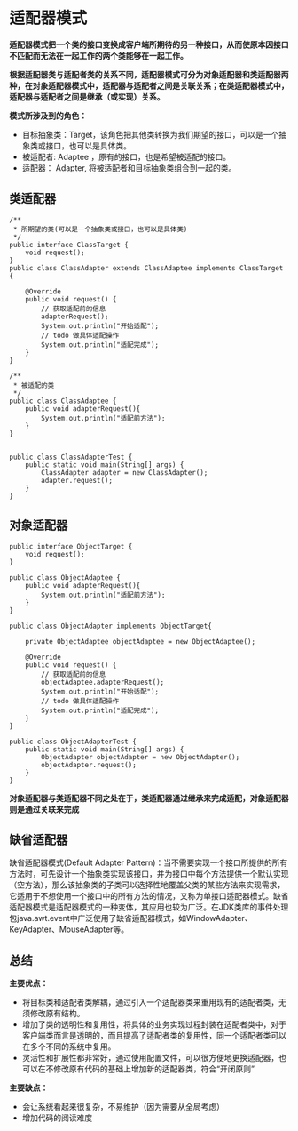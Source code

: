 # 适配器模式

​	**适配器模式把一个类的接口变换成客户端所期待的另一种接口，从而使原本因接口不匹配而无法在一起工作的两个类能够在一起工作。**

​	**根据适配器类与适配者类的关系不同，适配器模式可分为对象适配器和类适配器两种，在对象适配器模式中，适配器与适配者之间是关联关系；在类适配器模式中，适配器与适配者之间是继承（或实现）关系。**

**模式所涉及到的角色：**

- 目标抽象类：Target，该角色把其他类转换为我们期望的接口，可以是一个抽象类或接口，也可以是具体类。
- 被适配者: Adaptee ，原有的接口，也是希望被适配的接口。
- 适配器： Adapter, 将被适配者和目标抽象类组合到一起的类。

## 类适配器

```
/**
 * 所期望的类(可以是一个抽象类或接口，也可以是具体类)
 */
public interface ClassTarget {
    void request();
}
public class ClassAdapter extends ClassAdaptee implements ClassTarget {

    @Override
    public void request() {
        // 获取适配前的信息
        adapterRequest();
        System.out.println("开始适配");
        // todo 做具体适配操作
        System.out.println("适配完成");
    }
}

/**
 * 被适配的类
 */
public class ClassAdaptee {
    public void adapterRequest(){
        System.out.println("适配前方法");
    }
}


public class ClassAdapterTest {
    public static void main(String[] args) {
        ClassAdapter adapter = new ClassAdapter();
        adapter.request();
    }
}
```

## 对象适配器

```
public interface ObjectTarget {
    void request();
}

public class ObjectAdaptee {
    public void adapterRequest(){
        System.out.println("适配前方法");
    }
}

public class ObjectAdapter implements ObjectTarget{

    private ObjectAdaptee objectAdaptee = new ObjectAdaptee();

    @Override
    public void request() {
        // 获取适配前的信息
        objectAdaptee.adapterRequest();
        System.out.println("开始适配");
        // todo 做具体适配操作
        System.out.println("适配完成");
    }
}

public class ObjectAdapterTest {
    public static void main(String[] args) {
        ObjectAdapter objectAdapter = new ObjectAdapter();
        objectAdapter.request();
    }
}
```

**对象适配器与类适配器不同之处在于，类适配器通过继承来完成适配，对象适配器则是通过关联来完成**

## 缺省适配器

缺省适配器模式(Default Adapter Pattern)：当不需要实现一个接口所提供的所有方法时，可先设计一个抽象类实现该接口，并为接口中每个方法提供一个默认实现（空方法），那么该抽象类的子类可以选择性地覆盖父类的某些方法来实现需求，它适用于不想使用一个接口中的所有方法的情况，又称为单接口适配器模式。缺省适配器模式是适配器模式的一种变体，其应用也较为广泛。在JDK类库的事件处理包java.awt.event中广泛使用了缺省适配器模式，如WindowAdapter、KeyAdapter、MouseAdapter等。

## 总结

**主要优点：**

- 将目标类和适配者类解耦，通过引入一个适配器类来重用现有的适配者类，无须修改原有结构。
- 增加了类的透明性和复用性，将具体的业务实现过程封装在适配者类中，对于客户端类而言是透明的，而且提高了适配者类的复用性，同一个适配者类可以在多个不同的系统中复用。
- 灵活性和扩展性都非常好，通过使用配置文件，可以很方便地更换适配器，也可以在不修改原有代码的基础上增加新的适配器类，符合“开闭原则”

**主要缺点：**

- 会让系统看起来很复杂，不易维护（因为需要从全局考虑）
- 增加代码的阅读难度
